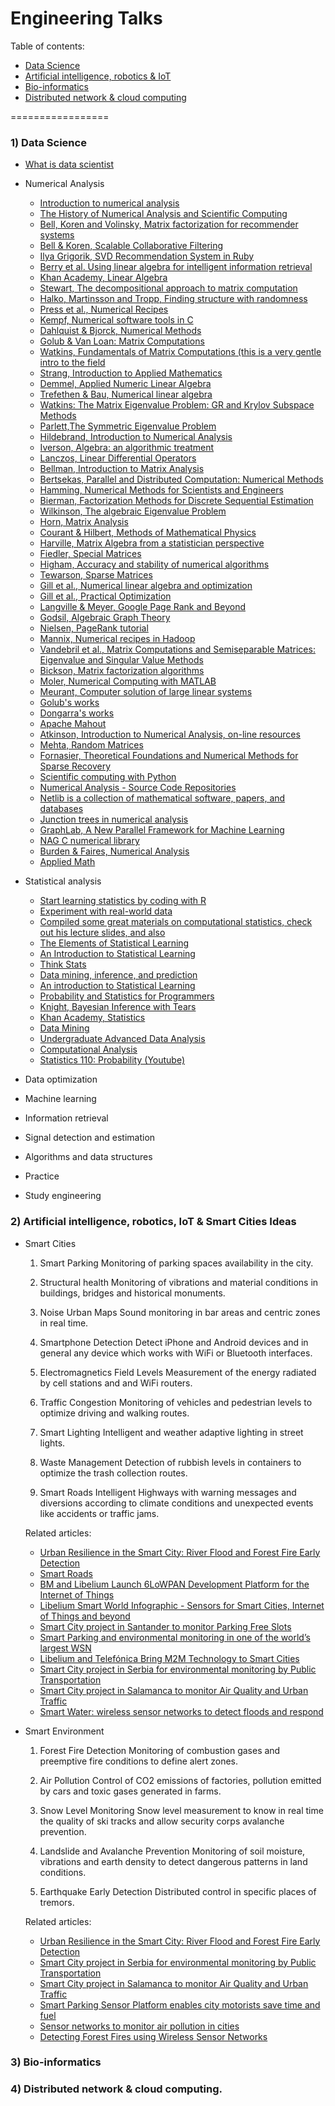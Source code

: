 Engineering Talks
=================

Table of contents:
* [Data Science](https://github.com/ftik-unira/engineering-talks#1-data-science)
* [Artificial intelligence, robotics & IoT](https://github.com/ftik-unira/engineering-talks#2-artificial-intelligence-robotics-iot--smart-sities-ideas)
* [Bio-informatics](https://github.com/ftik-unira/engineering-talks#3-bio-informatics)
* [Distributed network & cloud computing](https://github.com/ftik-unira/engineering-talks#4-distributed-network--cloud-computing)

=================

### 1) Data Science
* [What is data scientist](https://www.quora.com/What-is-a-data-scientist-3?redirected_qid=58676)
* Numerical Analysis
	- [Introduction to numerical analysis](http://homerreid.dyndns.org/teaching/18.330/)
	- [The History of Numerical Analysis and Scientific Computing](http://history.siam.org/)
	- [Bell, Koren and Volinsky, Matrix factorization for recommender systems](http://www2.research.att.com/~volinsky/papers/ieeecomputer.pdf)
	- [Bell & Koren, Scalable Collaborative Filtering](http://public.research.att.com/~volinsky/netflix/BellKorICDM07.pdf)
	- [Ilya Grigorik, SVD Recommendation System in Ruby](http://www.igvita.com/2007/01/15/svd-recommendation-system-in-ruby/)
	- [Berry et al. Using linear algebra for intelligent information retrieval](http://www2.denizyuret.com/ref/berry/berry95using.pdf)
	- [Khan Academy, Linear Algebra](http://www.khanacademy.org/#linear-algebra)
	- [Stewart, The decompositional approach to matrix computation](http://galton.uchicago.edu/~lekheng/courses/309/top10/matrix.pdf)
	- [Halko, Martinsson and Tropp, Finding structure with randomness](http://amath.colorado.edu/faculty/martinss/Pubs/2010_HMT_random_review.pdf)
	- [Press et al., Numerical Recipes](http://www.nr.com/)
	- [Kempf, Numerical software tools in C](http://www.amazon.com/Numerical-Software-Tools-Prentice-Hall-software/dp/0136272746/)
	- [Dahlquist & Bjorck, Numerical Methods](http://www.amazon.com/Numerical-Methods-Germund-Dahlquist/dp/0486428079)
	- [Golub & Van Loan: Matrix Computations](http://www.amazon.com/Computations-Hopkins-Studies-Mathematical-Sciences/dp/0801854148)
	- [Watkins, Fundamentals of Matrix Computations (this is a very gentle intro to the field](http://www.amazon.com/Fundamentals-Matrix-Computations-David-Watkins/dp/0471213942)
	- [Strang, Introduction to Applied Mathematics](http://www.amazon.com/Introduction-Applied-Mathematics-Gilbert-Strang/dp/0961408804)
	- [Demmel, Applied Numeric Linear Algebra](http://www.amazon.com/Applied-Numerical-Linear-Algebra-Demmel/dp/0898713897)
	- [Trefethen & Bau, Numerical linear algebra](http://www.amazon.com/Numerical-Linear-Algebra-Lloyd-Trefethen/dp/0898713617)
	- [Watkins: The Matrix Eigenvalue Problem: GR and Krylov Subspace Methods](http://www.amazon.com/Matrix-Eigenvalue-Problem-Subspace-Methods/dp/0898716411/)
	- [Parlett,The Symmetric Eigenvalue Problem](http://www.amazon.com/Symmetric-Eigenvalue-Problem-Classics-Mathematics/dp/0898714028/)
	- [Hildebrand, Introduction to Numerical Analysis](http://www.amazon.com/Introduction-Numerical-Analysis-Advanced-Mathematics/dp/0486653633)
	- [Iverson, Algebra: an algorithmic treatment](http://www.amazon.com/Algebra-algorithmic-treatment-Kenneth-Iverson/dp/B0006WTFW6)
	- [Lanczos, Linear Differential Operators](http://www.amazon.com/Differential-Operators-Classics-Applied-Mathematics/dp/0898713706/)
	- [Bellman, Introduction to Matrix Analysis](http://www.amazon.com/Introduction-Analysis-Classics-Applied-Mathematics/dp/0898713994/r)
	- [Bertsekas, Parallel and Distributed Computation: Numerical Methods](http://www.amazon.com/Parallel-Distributed-Computation-Numerical-Methods/dp/0136487009)
	- [Hamming, Numerical Methods for Scientists and Engineers](http://www.amazon.com/Numerical-Methods-Scientists-Engineers-Richard/dp/0486652416)
	- [Bierman, Factorization Methods for Discrete Sequential Estimation](http://www.amazon.com/Factorization-Methods-Discrete-Sequential-Estimation/dp/0486449815)
	- [Wilkinson, The algebraic Eigenvalue Problem](http://www.amazon.com/Algebraic-Eigenvalue-Mathematics-Scientific-Computation/dp/0198534183)
	- [Horn, Matrix Analysis](http://www.amazon.com/Matrix-Analysis-Roger-Horn/dp/0521386322)
	- [Courant & Hilbert, Methods of Mathematical Physics](http://www.amazon.com/Methods-Mathematical-Physics-Vol-1/dp/0471179906/)
	- [Harville, Matrix Algebra from a statistician perspective](http://www.amazon.com/gp/product/0387783563/ref=ord_cart_shr?ie=UTF8&m=A2L77EE7U53NWQ&tag=vglnk-c2-20)
	- [Fiedler, Special Matrices](http://www.amazon.com/Special-Matrices-Applications-Numerical-Mathematics/dp/0486466752)
	- [Higham, Accuracy and stability of numerical algorithms](http://www.amazon.com/gp/product/0898715210/)
	- [Tewarson, Sparse Matrices](http://books.google.com/books?id=aU2fYX_TbZ8C)
	- [Gill et al., Numerical linear algebra and optimization](http://books.google.com/books?id=ng3vAAAAMAAJ)
	- [Gill et al., Practical Optimization](http://www.amazon.com/Practical-Optimization-Philip-Gill/dp/0122839528)
	- [Langville & Meyer, Google Page Rank and Beyond](http://www.amazon.com/Googles-PageRank-Beyond-Science-Rankings/dp/0691122024)
	- [Godsil, Algebraic Graph Theory](http://www.amazon.com/Algebraic-Graph-Theory-Chris-Godsil/dp/0387952209)
	- [Nielsen, PageRank tutorial](http://michaelnielsen.org/blog/using-your-laptop-to-compute-pagerank-for-millions-of-webpages/)
	- [Mannix, Numerical recipes in Hadoop](http://www.slideshare.net/jakemannix/seattle-scalability-mahout)
	- [Vandebril et al., Matrix Computations and Semiseparable Matrices: Eigenvalue and Singular Value Methods](http://books.google.com/books?id=846lwZRwrb0C)
	- [Bickson, Matrix factorization algorithms](http://bickson.blogspot.com/2011/06/matrix-factorization-algorithms.html)
	- [Moler, Numerical Computing with MATLAB](http://www.mathworks.com/moler/chapters.html)
	- [Meurant, Computer solution of large linear systems](http://books.google.com/books?id=fSqfb5a3WrwC&printsec=frontcover#v=onepage&q&f=false)
	- [Golub's works](http://www.amazon.com/s/ref=ntt_athr_dp_sr_1?_encoding=UTF8&sort=relevancerank&search-alias=books&field-author=Gene+H.+Golub)
	- [Dongarra's works](http://www.netlib.org/utk/people/JackDongarra/books.htm)
	- [Apache Mahout](https://www.quora.com/topic/Apache-Mahout)
	- [Atkinson, Introduction to Numerical Analysis, on-line resources](http://www.cs.uiowa.edu/~atkinson/ina_sem1.html)
	- [Mehta, Random Matrices](http://www.amazon.com/Random-Matrices-Third-Applied-Mathematics/dp/0120884097)
	- [Fornasier, Theoretical Foundations and Numerical Methods for Sparse Recovery](http://www.amazon.com/gp/product/3110226146/)
	- [Scientific computing with Python](http://numpy.scipy.org/)
	- [Numerical Analysis - Source Code Repositories](http://www.sai.msu.su/sal/B/1/)
	- [Netlib is a collection of mathematical software, papers, and databases](http://www.netlib.org/)
	- [Junction trees in numerical analysis](http://yaroslavvb.blogspot.com/2011/02/junction-trees-in-numerical-analysis.html)
	- [GraphLab, A New Parallel Framework for Machine Learning](http://www.graphlab.ml.cmu.edu/)
	- [NAG C numerical library](http://www.nag.co.uk/numeric/CL/nagdoc_cl09/html/FRONTMATTER/manconts.html)
	- [Burden & Faires, Numerical Analysis](http://books.google.nl/books/about/Numerical_Analysis.html?id=zXnSxY9G2JgC&redir_esc=y)
	- [Applied Math](http://iacs-courses.seas.harvard.edu/courses/am205/fall13/)

* Statistical analysis
	- [Start learning statistics by coding with R](https://www.quora.com/What-are-essential-references-for-R)
	- [Experiment with real-world data](https://www.quora.com/Where-can-I-find-large-datasets-open-to-the-public)
	- [Compiled some great materials on computational statistics, check out his lecture slides, and also](http://www.stat.cmu.edu/~cshalizi/)
	- [The Elements of Statistical Learning](http://www.amazon.com/gp/product/0387848576)
	- [An Introduction to Statistical Learning](http://www.amazon.com/gp/product/1461471370)
	- [Think Stats](http://www.amazon.com/gp/product/1449307116)
	- [Data mining, inference, and prediction](http://statweb.stanford.edu/~tibs/ElemStatLearn/)
	- [An introduction to Statistical Learning](http://www-bcf.usc.edu/~gareth/ISL/)
	- [Probability and Statistics for Programmers](http://greenteapress.com/thinkstats/)
	- [Knight, Bayesian Inference with Tears](http://www.isi.edu/natural-language/people/bayes-with-tears.pdf)
	- [Khan Academy, Statistics](http://www.khanacademy.org/#statistics)
	- [Data Mining](http://www.stat.cmu.edu/~cshalizi/350/)
	- [Undergraduate Advanced Data Analysis](http://www.stat.cmu.edu/~cshalizi/uADA/15/)
	- [Computational Analysis](http://www.eng.utah.edu/~cs5961/)
	- [Statistics 110: Probability (Youtube)](https://www.youtube.com/playlist?list=PL2SOU6wwxB0uwwH80KTQ6ht66KWxbzTIo)

* Data optimization
* Machine learning
* Information retrieval
* Signal detection and estimation
* Algorithms and data structures
* Practice
* Study engineering

### 2) Artificial intelligence, robotics, IoT & Smart Cities Ideas
* Smart Cities
	1. Smart Parking
	Monitoring of parking spaces availability in the city.

	2. Structural health
	Monitoring of vibrations and material conditions in buildings, bridges and historical monuments.

	3. Noise Urban Maps
	Sound monitoring in bar areas and centric zones in real time.

	4. Smartphone Detection
	Detect iPhone and Android devices and in general any device which works with WiFi or Bluetooth interfaces.

	5. Electromagnetics Field Levels
	Measurement of the energy radiated by cell stations and and WiFi routers.

	6. Traffic Congestion
	Monitoring of vehicles and pedestrian levels to optimize driving and walking routes.

	7. Smart Lighting
	Intelligent and weather adaptive lighting in street lights.

	8. Waste Management
	Detection of rubbish levels in containers to optimize the trash collection routes.

	9. Smart Roads
	Intelligent Highways with warning messages and diversions according to climate conditions and unexpected events like accidents or traffic jams.

	Related articles:

	- [Urban Resilience in the Smart City: River Flood and Forest Fire Early Detection](http://www.libelium.com/smart-city-urban-resilience-smart-environment)
	- [Smart Roads](http://www.libelium.com/video-smart-roads)
	- [BM and Libelium Launch 6LoWPAN Development Platform for the Internet of Things](http://www.libelium.com/ibm-and-libelium-launch-6lowpan-development-platform-for-the-internet-of-things)
	- [Libelium Smart World Infographic - Sensors for Smart Cities, Internet of Things and beyond](http://www.libelium.com/libelium-smart-world-infographic-smart-cities-internet-of-things)
	- [Smart City project in Santander to monitor Parking Free Slots](http://www.libelium.com/smart_santander_parking_smart_city)
	- [Smart Parking and environmental monitoring in one of the world’s largest WSN](http://www.libelium.com/smart_santander_smart_parking)
	- [Libelium and Telefónica Bring M2M Technology to Smart Cities](http://www.libelium.com/libelium_telefonica_technology_smart_cities)
	- [Smart City project in Serbia for environmental monitoring by Public Transportation](http://www.libelium.com/smart_city_environmental_parameters_public_transportation_waspmote)
	- [Smart City project in Salamanca to monitor Air Quality and Urban Traffic](http://www.libelium.com/smart_city_air_quality_urban_traffic_waspmote)
	- [Smart Water: wireless sensor networks to detect floods and respond](http://www.libelium.com/smart_water_wsn_flood_detection)

* Smart Environment
	1. Forest Fire Detection
	Monitoring of combustion gases and preemptive fire conditions to define alert zones.

	2. Air Pollution
	Control of CO2 emissions of factories, pollution emitted by cars and toxic gases generated in farms.
	
	3. Snow Level Monitoring
	Snow level measurement to know in real time the quality of ski tracks and allow security corps avalanche prevention.

	4. Landslide and Avalanche Prevention
	Monitoring of soil moisture, vibrations and earth density to detect dangerous patterns in land conditions.

	5. Earthquake Early Detection
	Distributed control in specific places of tremors.

	Related articles:
	- [Urban Resilience in the Smart City: River Flood and Forest Fire Early Detection](http://www.libelium.com/smart-city-urban-resilience-smart-environment)
	- [Smart City project in Serbia for environmental monitoring by Public Transportation](http://www.libelium.com/smart_city_environmental_parameters_public_transportation_waspmote)
	- [Smart City project in Salamanca to monitor Air Quality and Urban Traffic](http://www.libelium.com/smart_city_air_quality_urban_traffic_waspmote)
	- [Smart Parking Sensor Platform enables city motorists save time and fuel](http://www.libelium.com/smart_parking)
	- [Sensor networks to monitor air pollution in cities](http://www.libelium.com/smart_cities_wsn_air_pollution)
	- [Detecting Forest Fires using Wireless Sensor Networks](http://www.libelium.com/wireless_sensor_networks_to_detec_forest_fires)
	

### 3) Bio-informatics
### 4) Distributed network & cloud computing.

